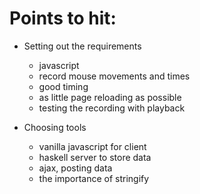 # Points to hit:

 - Setting out the requirements
   - javascript
   - record mouse movements and times
   - good timing
   - as little page reloading as possible
   - testing the recording with playback

 - Choosing tools
   - vanilla javascript for client
   - haskell server to store data
   - ajax, posting data
   - the importance of stringify